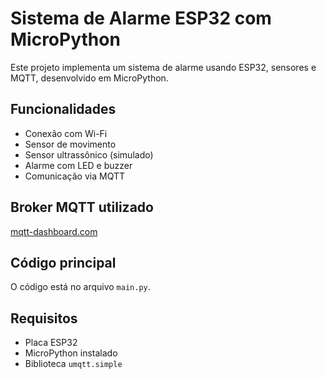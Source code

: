# Sistema de Alarme ESP32 com MicroPython

Este projeto implementa um sistema de alarme usando ESP32, sensores e MQTT, desenvolvido em MicroPython.

## Funcionalidades

- Conexão com Wi-Fi
- Sensor de movimento
- Sensor ultrassônico (simulado)
- Alarme com LED e buzzer
- Comunicação via MQTT

## Broker MQTT utilizado

[mqtt-dashboard.com](https://mqtt-dashboard.com)

## Código principal

O código está no arquivo `main.py`.

## Requisitos

- Placa ESP32
- MicroPython instalado
- Biblioteca `umqtt.simple`
